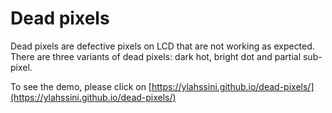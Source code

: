 # Dead pixels
Dead pixels are defective pixels on LCD that are not working as expected. There are three variants of dead pixels: dark hot, bright dot and partial sub-pixel.

To see the demo, please click on [https://ylahssini.github.io/dead-pixels/](https://ylahssini.github.io/dead-pixels/)
